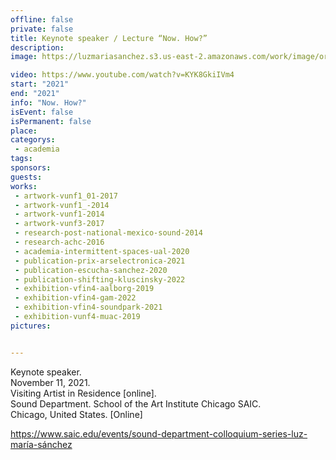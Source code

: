 ```yaml
---
offline: false
private: false
title: Keynote speaker / Lecture “Now. How?”
description: 
image: https://luzmariasanchez.s3.us-east-2.amazonaws.com/work/image/original/IMG-0175.JPG

video: https://www.youtube.com/watch?v=KYK8GkiIVm4
start: "2021"
end: "2021"
info: "Now. How?"
isEvent: false
isPermanent: false
place:
categorys:
 - academia
tags:
sponsors:
guests:
works:
 - artwork-vunf1_01-2017
 - artwork-vunf1_-2014
 - artwork-vunf1-2014
 - artwork-vunf3-2017
 - research-post-national-mexico-sound-2014
 - research-achc-2016
 - academia-intermittent-spaces-ual-2020
 - publication-prix-arselectronica-2021
 - publication-escucha-sanchez-2020
 - publication-shifting-kluscinsky-2022
 - exhibition-vfin4-aalborg-2019
 - exhibition-vfin4-gam-2022
 - exhibition-vfin4-soundpark-2021
 - exhibition-vunf4-muac-2019
pictures:


---
```

Keynote speaker.\
November 11, 2021.\
Visiting Artist in Residence [online].\
Sound Department. School of the Art Institute Chicago SAIC.\
Chicago, United States. [Online]

https://www.saic.edu/events/sound-department-colloquium-series-luz-maría-sánchez